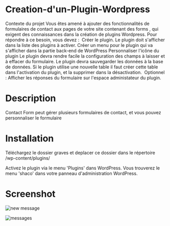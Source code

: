 <h1>Creation-d'un-Plugin-Wordpress</h1>

Contexte du projet Vous êtes amené à ajouter des fonctionnalités de formulaires de contact aux pages de votre site contenant des forms , qui exigent des connaissances dans la création de plugins Wordpress. Pour répondre à ce besoin, vous devez : ​ Créer le plugin. Le plugin doit s'afficher dans la liste des plugins à activer. Créer un menu pour le plugin qui va s'afficher dans la partie back-end de WordPress Personnaliser l'icône du plugin Le plugin devra rendre facile la configuration des champs à laisser et à effacer du formulaire. Le plugin devra sauvegarder les données à la base de données. Si le plugin utilise une nouvelle table il faut créer cette table dans l'activation du plugin, et la supprimer dans la désactivation. ​ Optionnel :
 Afficher les réponses du formulaire sur l'espace administateur du plugin.


<h1>Description</h1>

Contact Form peut gérer plusieurs formulaires de contact, et vous pouvez personnaliser le formulaire


<h1>Installation</h1> 
Téléchargez le dossier graves et deplacer ce dossier dans le répertoire /wp-content/plugins/

Activez le plugin via le menu 'Plugins' dans WordPress. Vous trouverez le menu 'shaco' dans votre panneau d'administration WordPress.


<h1>Screenshot</h1>

![new message](https://user-images.githubusercontent.com/93981356/171361364-450aebf1-42e3-4db0-9e20-d6b43029256e.png)

![messages](https://user-images.githubusercontent.com/93981356/171361344-5b88446b-9c8b-4be1-8a6b-a717340fb912.png)
